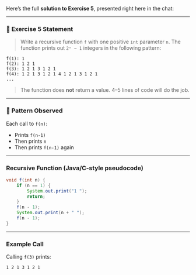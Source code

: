 Here’s the full **solution to Exercise 5**, presented right here in the chat:

---

### 🧠 **Exercise 5 Statement**

> Write a recursive function `f` with one positive `int` parameter `n`. The function prints out `2ⁿ − 1` integers in the following pattern:

```
f(1): 1  
f(2): 1 2 1  
f(3): 1 2 1 3 1 2 1  
f(4): 1 2 1 3 1 2 1 4 1 2 1 3 1 2 1  
...
```

> The function does **not** return a value. 4–5 lines of code will do the job.

---

### 🧩 **Pattern Observed**

Each call to `f(n)`:

* Prints `f(n-1)`
* Then prints `n`
* Then prints `f(n-1)` again



---

###  **Recursive Function (Java/C-style pseudocode)**

```java
void f(int n) {
    if (n == 1) {
        System.out.print("1 ");
        return;
    }
    f(n - 1);
    System.out.print(n + " ");
    f(n - 1);
}
```

---

###  **Example Call**

Calling `f(3)` prints:

```
1 2 1 3 1 2 1
```

